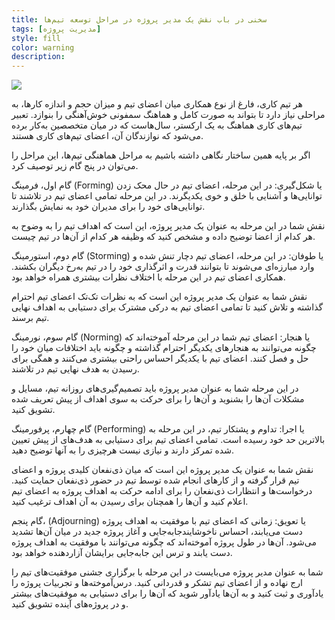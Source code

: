 ```yaml
---
title: سخنی در باب نقش یک مدیر پروژه در مراحل توسعه تیم‌ها
tags: [مدیریت پروژه]
style: fill
color: warning
description:
---
```

![](https://fa.ahmadi.pm/assets/imgpsts/6.12.18.jpg)

هر تیم کاری، فارغ از نوع همکاری میان اعضای تیم و میزان حجم و اندازه کارها، به مراحلی نیاز دارد تا بتواند به صورت کامل و هماهنگ سمفونی خوش‌آهنگی را بنوازد. تعبیر تیم‌های کاری هماهنگ به یک ارکستر، سال‌هاست که در میان متخصصین به‌کار برده می‌شود که نوازندگان آن، اعضای تیم‌های کاری هستند.

اگر بر پایه همین ساختار نگاهی داشته باشیم به مراحل هماهنگی تیم‌ها، این مراحل را می‌توان در پنج گام زیر توصیف کرد.

گام اول، فرمینگ (Forming) یا شکل‌گیری: در این مرحله، اعضای تیم در حال محک زدن توانایی‌ها و آشنایی با خلق و خوی یکدیگرند. در این مرحله تمامی اعضای تیم در تلاشند تا توانایی‌های خود را برای مدیران خود به نمایش بگذارند.

نقش شما در این مرحله به عنوان یک مدیر پروژه، این است که اهداف تیم را به وضوح به هر کدام از اعضا توضیح داده و مشخص کنید که وظیفه هر کدام از آن‌ها در تیم چیست.

گام دوم، استورمینگ (Storming) یا طوفان: در این مرحله، اعضای تیم دچار تنش شده و وارد مبارزه‌ای می‌شوند تا بتوانند قدرت و اثرگذاری خود را در تیم به‌رخ دیگران بکشند. همکاری اعضای تیم در این مرحله با اختلاف نظرات بیشتری همراه خواهد بود.

نقش شما به عنوان یک مدیر پروژه این است که به نظرات تک‌تک اعضای تیم احترام گذاشته و تلاش کنید تا تمامی اعضای تیم به درکی مشترک برای دستیابی به اهداف نهایی تیم برسند.

گام سوم، نورمینگ (Norming) یا هنجار: اعضای تیم شما در این مرحله آموخته‌اند که چگونه می‌توانند به هنجارهای یکدیگر احترام گذاشته و چگونه باید اختلافات میان خود را حل و فصل کنند. اعضای تیم با یکدیگر احساس راحتی بیشتری می‌کنند و همگی برای رسیدن به هدف نهایی تیم در تلاشند.

در این مرحله شما به عنوان مدیر پروژه باید تصمیم‌گیری‌های روزانه تیم، مسایل و مشکلات آن‌ها را بشنوید و آن‌ها را برای حرکت به سوی اهداف از پیش تعریف شده تشویق کنید.

گام چهارم، پرفورمینگ (Performing) یا اجرا: تداوم و پشتکار تیم، در این مرحله به بالاترین حد خود رسیده است. تمامی اعضای تیم برای دستیابی به هدف‌های از پیش تعیین شده تمرکز دارند و نیازی نیست هرچیزی را به آنها توضیح دهید.

نقش شما به عنوان یک مدیر پروژه این است که میان ذی‌نفعان کلیدی پروژه و اعضای تیم قرار گرفته و از کارهای انجام شده توسط تیم در حضور ذی‌نفعان حمایت کنید. درخواست‌ها و انتظارات ذی‌نفعان را برای ادامه حرکت به اهداف پروژه به اعضای تیم اعلام کنید و آن‌ها را همچنان برای رسیدن به آن اهداف ترغیب کنید.

گام پنجم، (Adjourning) یا تعویق: زمانی که اعضای تیم با موفقیت به اهداف پروژه دست می‌یابند، احساس ناخوشایندجابه‌جایی و آغاز پروژه جدید در میان آن‌ها تشدید می‌شود. آن‌ها در طول پروژه آموخته‌اند که چگونه می‌توانند با موفقیت به اهداف پروژه دست یابند و ترس این جابه‌جایی برایشان آزاردهنده‌ خواهد بود.

شما به عنوان مدیر پروژه می‌بایست در این مرحله با برگزاری جشنی موفقیت‌های تیم را ارج نهاده و از اعضای تیم تشکر و قدردانی کنید. درس‌آموخته‌ها و تجربیات پروژه را یادآوری و ثبت کنید و به آن‌ها یادآور شوید که آن‌ها را برای دستیابی به موفقیت‌های بیشتر و در پروژه‌های آینده تشویق کنید.
